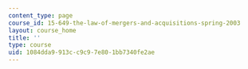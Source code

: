 ```yaml
---
content_type: page
course_id: 15-649-the-law-of-mergers-and-acquisitions-spring-2003
layout: course_home
title: ''
type: course
uid: 1084dda9-913c-c9c9-7e80-1bb7340fe2ae
---
```

